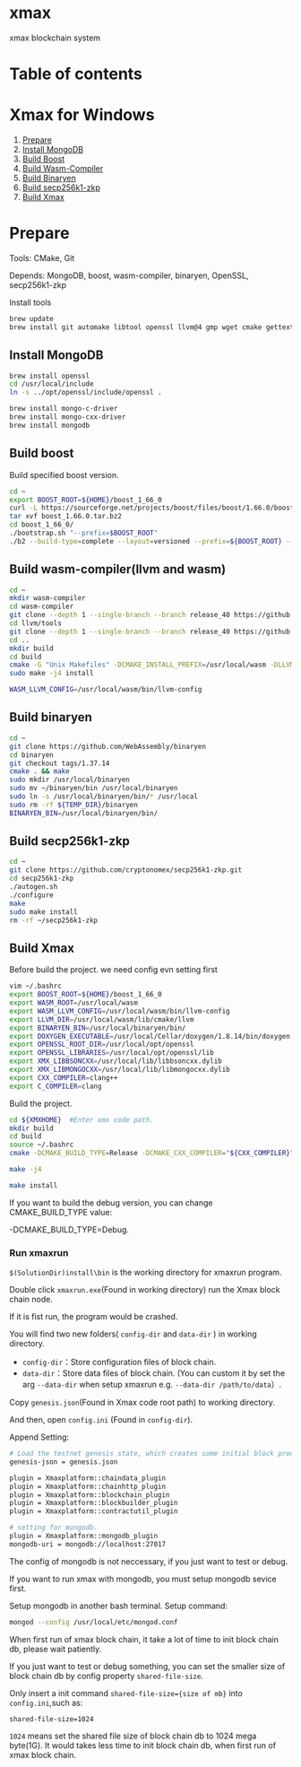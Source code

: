 # xmax
xmax blockchain system

# Table of contents

# Xmax for Windows
1. [Prepare](#xmaxprepare)
2. [Install MongoDB](#buildmongodb)
3. [Build Boost](#buildboost)
4. [Build Wasm-Compiler](#buildwasmcompiler)
5. [Build Binaryen](#buildbinaryen)
6. [Build secp256k1-zkp](#secp256k1)
7. [Build Xmax](#buildxmax)

<a name="xmaxprepare"></a>
# Prepare

Tools: CMake, Git

Depends: MongoDB, boost, wasm-compiler, binaryen, OpenSSL, secp256k1-zkp

Install tools

```bash
brew update
brew install git automake libtool openssl llvm@4 gmp wget cmake gettext doxygen 
```


<a name="buildmongodb"></a>
## Install MongoDB

```bash
brew install openssl
cd /usr/local/include
ln -s ../opt/openssl/include/openssl .

brew install mongo-c-driver
brew install mongo-cxx-driver
brew install mongodb
```

<a name="buildboost"></a>
## Build boost
Build specified boost version.
```bash
cd ~
export BOOST_ROOT=${HOME}/boost_1_66_0
curl -L https://sourceforge.net/projects/boost/files/boost/1.66.0/boost_1_66_0.tar.bz2 > boost_1.66.0.tar.bz2
tar xvf boost_1.66.0.tar.bz2
cd boost_1_66_0/
./bootstrap.sh "--prefix=$BOOST_ROOT"
./b2 --build-type=complete --layout=versioned --prefix=${BOOST_ROOT} --without-mpi install

```

<a name="buildwasmcompiler"></a>
## Build wasm-compiler(llvm and wasm)

```bash
cd ~
mkdir wasm-compiler
cd wasm-compiler
git clone --depth 1 --single-branch --branch release_40 https://github.com/llvm-mirror/llvm.git
cd llvm/tools
git clone --depth 1 --single-branch --branch release_40 https://github.com/llvm-mirror/clang.git
cd ..
mkdir build
cd build
cmake -G "Unix Makefiles" -DCMAKE_INSTALL_PREFIX=/usr/local/wasm -DLLVM_TARGETS_TO_BUILD= -DLLVM_EXPERIMENTAL_TARGETS_TO_BUILD=WebAssembly -DCMAKE_BUILD_TYPE=Release ../
sudo make -j4 install

WASM_LLVM_CONFIG=/usr/local/wasm/bin/llvm-config
```

<a name="buildbinaryen"></a>
## Build binaryen
```bash
cd ~
git clone https://github.com/WebAssembly/binaryen
cd binaryen
git checkout tags/1.37.14
cmake . && make
sudo mkdir /usr/local/binaryen
sudo mv ~/binaryen/bin /usr/local/binaryen
sudo ln -s /usr/local/binaryen/bin/* /usr/local
sudo rm -rf ${TEMP_DIR}/binaryen
BINARYEN_BIN=/usr/local/binaryen/bin/
```
<a name="secp256k1"></a>
## Build secp256k1-zkp

```bash
cd ~
git clone https://github.com/cryptonomex/secp256k1-zkp.git
cd secp256k1-zkp
./autogen.sh
./configure
make
sudo make install
rm -rf ~/secp256k1-zkp
```


<a name="buildxmax"></a>
## Build Xmax

Before build the project. we need config evn setting first

```bash
vim ~/.bashrc
export BOOST_ROOT=${HOME}/boost_1_66_0
export WASM_ROOT=/usr/local/wasm
export WASM_LLVM_CONFIG=/usr/local/wasm/bin/llvm-config
export LLVM_DIR=/usr/local/wasm/lib/cmake/llvm
export BINARYEN_BIN=/usr/local/binaryen/bin/
export DOXYGEN_EXECUTABLE=/usr/local/Cellar/doxygen/1.8.14/bin/doxygen
export OPENSSL_ROOT_DIR=/usr/local/opt/openssl
export OPENSSL_LIBRARIES=/usr/local/opt/openssl/lib
export XMX_LIBBSONCXX=/usr/local/lib/libbsoncxx.dylib
export XMX_LIBMONGOCXX=/usr/local/lib/libmongocxx.dylib
export CXX_COMPILER=clang++
export C_COMPILER=clang

```

Build the project.

```bash
cd ${XMXHOME}  #Enter xmx code path.
mkdir build
cd build
source ~/.bashrc
cmake -DCMAKE_BUILD_TYPE=Release -DCMAKE_CXX_COMPILER="${CXX_COMPILER}" -DCMAKE_C_COMPILER="${C_COMPILER}" -DBOOST_ROOT=${BOOST_ROOT} -DWASM_ROOT="${WASM_ROOT}" -DOPENSSL_ROOT_DIR="${OPENSSL_ROOT_DIR}" -DXMAX_LIBBSONCXX=/usr/local/lib/libbsoncxx.dylib -DXMAX_LIBMONGOCXX=/usr/local/lib/libmongocxx.dylib ..

make -j4 

make install

```

If you want to build the debug version, you can change  CMAKE_BUILD_TYPE value:

-DCMAKE_BUILD_TYPE=Debug.

### Run xmaxrun

`$(SolutionDir)install\bin` is the working directory for xmaxrun program.

Double click `xmaxrun.exe`(Found in working directory) run the Xmax block chain node.

If it is fist run, the program would be crashed.

You will find two new folders( `config-dir` and `data-dir` ) in working directory.

* `config-dir`：Store configuration files of block chain.
* `data-dir`：Store data files of block chain. (You can custom it by set the arg `--data-dir` when setup xmaxrun e.g. `--data-dir /path/to/data`）.

Copy `genesis.json`(Found in Xmax code root path) to working directory.

And then, open `config.ini` (Found in `config-dir`).

Append Setting:
```bash
# Load the testnet genesis state, which creates some initial block producers with the default key
genesis-json = genesis.json     

plugin = Xmaxplatform::chaindata_plugin
plugin = Xmaxplatform::chainhttp_plugin
plugin = Xmaxplatform::blockchain_plugin
plugin = Xmaxplatform::blockbuilder_plugin
plugin = Xmaxplatform::contractutil_plugin

# setting for mongodb.
plugin = Xmaxplatform::mongodb_plugin
mongodb-uri = mongodb://localhost:27017

```
The config of mongodb is not neccessary, if you just want to test or debug.

If you want to run xmax with mongodb, you must setup mongodb sevice first.

Setup mongodb in another bash terminal. Setup command:

```bash
mongod --config /usr/local/etc/mongod.conf
``` 

When first run of xmax block chain, it take a lot of time to init block chain db, please wait patiently.

If you just want to test or debug something, you can set the smaller size of block chain db by config property `shared-file-size`.

Only insert a init command `shared-file-size={size of mb}` into `config.ini`,such as:

`shared-file-size=1024`

`1024` means set the shared file size of block chain db to 1024 mega byte(1G). It would takes less time to init block chain db, when first run of xmax block chain.
